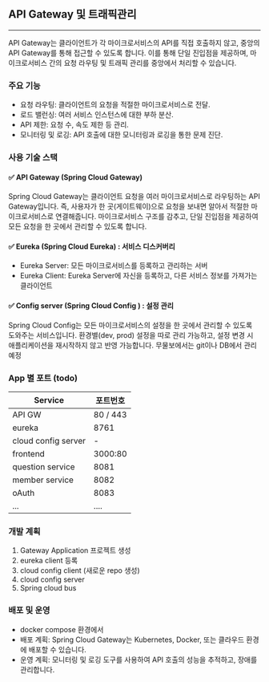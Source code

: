 ## API Gateway 및 트래픽관리

----
API Gateway는 클라이언트가 각 마이크로서비스의 API를 직접 호출하지 않고, 중앙의 API Gateway를 통해 접근할 수 있도록 합니다. 
이를 통해 단일 진입점을 제공하며, 마이크로서비스 간의 요청 라우팅 및 트래픽 관리를 중앙에서 처리할 수 있습니다.

### 주요 기능
* 요청 라우팅: 클라이언트의 요청을 적절한 마이크로서비스로 전달.
* 로드 밸런싱: 여러 서비스 인스턴스에 대한 부하 분산.
* API 제한: 요청 수, 속도 제한 등 관리.
* 모니터링 및 로깅: API 호출에 대한 모니터링과 로깅을 통한 문제 진단.

### 사용 기술 스택

#### ✅ API Gateway (Spring Cloud Gateway)
Spring Cloud Gateway는 클라이언트 요청을 여러 마이크로서비스로 라우팅하는 API Gateway입니다.
즉, 사용자가 한 곳(게이트웨이)으로 요청을 보내면 알아서 적절한 마이크로서비스로 연결해줍니다.
마이크로서비스 구조를 감추고, 단일 진입점을 제공하여 모든 요청을 한 곳에서 관리할 수 있도록 합니다. 


#### ✅ Eureka (Spring Cloud Eureka) : 서비스 디스커버리
- Eureka Server: 모든 마이크로서비스를 등록하고 관리하는 서버
- Eureka Client: Eureka Server에 자신을 등록하고, 다른 서비스 정보를 가져가는 클라이언트


#### ✅ Config server (Spring Cloud Config ) : 설정 관리
Spring Cloud Config는 모든 마이크로서비스의 설정을 한 곳에서 관리할 수 있도록 도와주는 서비스입니다.
환경별(dev, prod) 설정을 따로 관리 가능하고, 설정 변경 시 애플리케이션을 재시작하지 않고 반영 가능합니다. 
무물보에서는 git이나 DB에서 관리 예정 


### App 별 포트 (todo)
| Service             | 포트번호  |
|---------------------|---------|
| API GW              | 80 / 443|
| eureka              | 8761    |
| cloud config server | -       |
| frontend            | 3000:80 |
| question service    | 8081    |
| member service      | 8082    |
| oAuth               | 8083    |
| ...                 | ....    |


### 개발 계획
1. Gateway Application 프로젝트 생성
2. eureka client 등록  
2. cloud config client (새로운 repo 생성)
3. cloud config server 
5. Spring cloud bus 

### 배포 및 운영
- docker compose 환경에서 
- 배포 계획: Spring Cloud Gateway는 Kubernetes, Docker, 또는 클라우드 환경에 배포할 수 있습니다.
- 운영 계획: 모니터링 및 로깅 도구를 사용하여 API 호출의 성능을 추적하고, 장애를 관리합니다.




 
